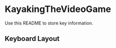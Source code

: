 # KayakingTheVideoGame

Use this README to store key information.

## Keyboard Layout
###

##

##

##
